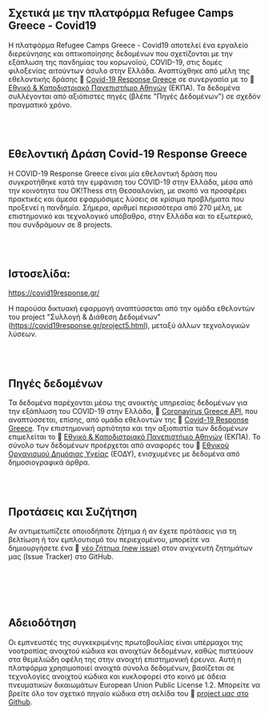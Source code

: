 <h2>Σχετικά με την πλατφόρμα Refugee Camps Greece - Covid19</h2>
        <p>Η πλατφόρμα Refugee Camps Greece - Covid19 αποτελεί ένα εργαλείο διερεύνησης και οπτικοποίησης δεδομένων που σχετίζονται με την εξάπλωση της πανδημίας του κορωνοϊού, COVID-19, στις δομές φιλοξενίας αιτούντων άσυλο στην Ελλάδα. Αναπτύχθηκε από μέλη της εθελοντικής δράσης 🔗 <a href="https://covid19response.gr/">Covid-19 Response Greece</a> σε συνεργασία με το 🔗 <a href="https://www.uoa.gr/">Εθνικό & Καποδιστριακό Πανεπιστήμιο Αθηνών</a> (ΕΚΠΑ). Τα δεδομένα συλλέγονται από αξιόπιστες πηγές (βλέπε "Πηγές Δεδομένων") σε σχεδόν πραγματικό χρόνο.
        </p><br></br>
        <h2>Εθελοντική Δράση Covid-19 Response Greece</h2>
        <p>Η COVID-19 Response Greece είναι μία εθελοντική δράση που συγκροτήθηκε κατά την εμφάνιση του COVID-19 στην Ελλάδα, μέσα από την κοινότητα του OK!Thess στη Θεσσαλονίκη, με σκοπό να προσφέρει πρακτικές και άμεσα εφαρμόσιμες λύσεις σε κρίσιμα προβλήματα που προξενεί η πανδημία. Σήμερα, αριθμεί περισσότερα από 270 μέλη, με επιστημονικό και τεχνολογικό υπόβαθρο, στην Ελλάδα και το εξωτερικό, που συνδράμουν σε 8 projects.
        </p><br></br>
        <h2>Ιστοσελίδα:</h2><a href="https://covid19response.gr/">https://covid19response.gr/</a>
        <p>Η παρούσα δικτυακή εφαρμογή αναπτύσσεται από την ομάδα εθελοντών του project "Συλλογή & Διάθεση Δεδομένων" (<a href="https://covid19response.gr/project5.html">https://covid19response.gr/project5.html</a>), μεταξύ άλλων τεχνολογικών λύσεων.</p>
        <br></br>
        <h2>Πηγές δεδομένων</h2>
        <p>Τα δεδομένα παρέχονται μέσω της ανοικτής υπηρεσίας δεδομένων για την εξάπλωση του COVID-19 στην Ελλάδα, 🔗 <a href="https://covid-19-greece.herokuapp.com/">Coronavirus Greece API</a>, που αναπτύσσεται, επίσης, από ομάδα εθελοντών της 🔗 <a href="https://covid19response.gr/">Covid-19 Response Greece</a>. Την επιστημονική αρτιότητα και την αξιοπιστία των δεδομένων επιμελείται το 🔗 <a href="https://www.uoa.gr/">Εθνικό & Καποδιστριακό Πανεπιστήμιο Αθηνών</a> (ΕΚΠΑ). Το σύνολο των δεδομένων προέρχεται από αναφορές του 🔗 <a href="https://eody.gov.gr/">Εθνικού Οργανισμού Δημόσιας Υγείας</a> (ΕΟΔΥ), ενισχυμένες με δεδομένα από δημοσιογραφικά άρθρα.</p>
        <br></br>
        <h2>Προτάσεις και Συζήτηση</h2>
        <p>Αν αντιμετωπίζετε οποιοδήποτε ζήτημα ή αν έχετε πρότάσεις για τη βελτίωση ή τον εμπλουτισμό του περιεχομένου, μπορείτε να δημιουργήσετε ένα 🔗 <a href="https://github.com/Covid-19-Response-Greece/covid19-refugee-camps-map/issues/new">νέο ζήτημα (new issue)</a> στον ανιχνευτή ζητημάτων μας (Issue Tracker) στο GitHub.</p>
        <br></br><br></br>
        <h2>Αδειοδότηση</h2>
        <p>Οι εμπνευστές της συγκεκριμένης πρωτοβουλίας είναι υπέρμαχοι της νοοτροπίας ανοιχτού κώδικα και ανοιχτών δεδομένων, καθώς πιστεύουν στα θεμελιώδη οφέλη της στην ανοιχτή επιστημονική έρευνα. Αυτή η πλατφόρμα χρησιμοποιεί ανοιχτά σύνολα δεδομένων, βασίζεται σε τεχνολογίες ανοιχτού κώδικα και κυκλοφορεί στο κοινό με άδεια πνευματικών δικαιωμάτων European Union Public License 1.2. Μπορείτε να βρείτε όλο τον σχετικό πηγαίο κώδικα στη σελίδα του 🔗 <a href="https://github.com/Covid-19-Response-Greece/covid19-refugee-camps-map">project μας στο Github</a>.</p>